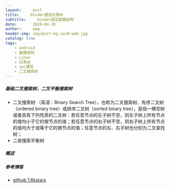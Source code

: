 ```yaml
---
layout:     post
title:     Binder通信红黑树
subtitle:     binder底层数据结构
date:       2020-04-10
author:     wqq
header-img: img/post-bg-ios9-web.jpg
catalog: true
tags:
    - android
    - 数据结构
    - Linux
    - 红黑树
    - ipc通信
    - 二叉搜索树
---
```

##### 基础**二叉搜索树，二叉平衡搜索树**
+ 二叉搜索树
 （英语：Binary Search Tree），也称为二叉搜索树、有序二叉树（ordered binary tree）或排序二叉树（sorted binary tree），是指一棵空树或者具有下列性质的二叉树：若任意节点的左子树不空，则左子树上所有节点的值均小于它的根节点的值；若任意节点的右子树不空，则右子树上所有节点的值均大于或等于它的根节点的值；任意节点的左、右子树也分别为二叉查找树；
+ 二查搜索平衡树

##### 概述

##### 参考博客
+ [github 1.6kstars](https://github.com/julycoding/The-Art-Of-Programming-By-July/blob/master/ebook/zh/03.01.md)

